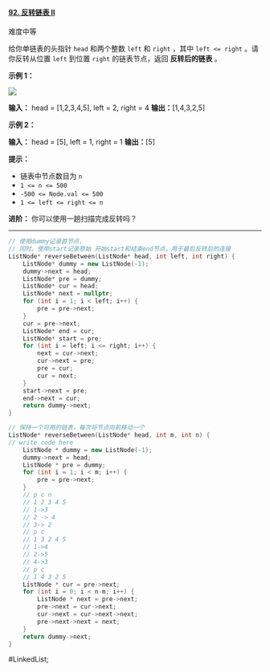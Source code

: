 #### [92. 反转链表 II](https://leetcode.cn/problems/reverse-linked-list-ii/)

难度中等

给你单链表的头指针 `head` 和两个整数 `left` 和 `right` ，其中 `left <= right` 。请你反转从位置 `left` 到位置 `right` 的链表节点，返回 **反转后的链表** 。

**示例 1：**

![](https://assets.leetcode.com/uploads/2021/02/19/rev2ex2.jpg)

**输入：** head = [1,2,3,4,5], left = 2, right = 4
**输出：**[1,4,3,2,5]

**示例 2：**

**输入：** head = [5], left = 1, right = 1
**输出：**[5]

**提示：**

-   链表中节点数目为 `n`
-   `1 <= n <= 500`
-   `-500 <= Node.val <= 500`
-   `1 <= left <= right <= n`

**进阶：** 你可以使用一趟扫描完成反转吗？
---- ----
```cpp
// 使用dummy记录首节点，
// 同时，使用start记录原始 开始start和结束end节点，用于最后反转后的连接
ListNode* reverseBetween(ListNode* head, int left, int right) {
    ListNode* dummy = new ListNode(-1);
    dummy->next = head;
    ListNode* pre = dummy;
    ListNode* cur = head;
    ListNode* next = nullptr;
    for (int i = 1; i < left; i++) {
        pre = pre->next;
    }
    cur = pre->next;
    ListNode* end = cur;
    ListNode* start = pre;
    for (int i = left; i <= right; i++) {
        next = cur->next;
        cur->next = pre;
        pre = cur;
        cur = next;
    }
    start->next = pre;
    end->next = cur;
    return dummy->next;
}
```

```cpp
// 保持一个可用的链表，每次将节点向前移动一个
ListNode* reverseBetween(ListNode* head, int m, int n) {
// write code here
    ListNode * dummy = new ListNode(-1);
    dummy->next = head;
    ListNode * pre = dummy;
    for (int i = 1; i < m; i++) {
        pre = pre->next;
    }
	// p c n
	// 1 2 3 4 5
	// 1->3
	// 2 -> 4
	// 3-> 2
	// p c
	// 1 3 2 4 5
	// 1->4
	// 2->5
	// 4->3
	// p c
	// 1 4 3 2 5
    ListNode * cur = pre->next;
    for (int i = 0; i < n-m; i++) {
        ListNode * next = pre->next;
        pre->next = cur->next;
        cur->next = cur->next->next;
        pre->next->next = next;
    }
    return dummy->next;
}
```
#LinkedList;